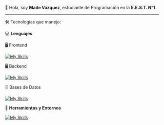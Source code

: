 👋 Hola, soy **Maite Vázquez**, estudiante de Programación en la **E.E.S.T. N°1**.

---

🛠 Tecnologías que manejo:

💻 **Lenguajes**

🖥 Frontend

[![My Skills](https://skillicons.dev/icons?i=js,css,html)](https://skillicons.dev)

🖥️ Backend

[![My Skills](https://skillicons.dev/icons?i=java,php,arduino,cs)](https://skillicons.dev)

🗄️ Bases de Datos

[![My Skills](https://skillicons.dev/icons?i=mysql)](https://skillicons.dev)



🧰 **Herramientas y Entornos**

[![My Skills](https://skillicons.dev/icons?i=vscode,visualstudio,git,bootstrap)](https://skillicons.dev)
<!--
**MaiteVazquez8/MaiteVazquez8** is a ✨ _special_ ✨ repository because its `README.md` (this file) appears on your GitHub profile.

Here are some ideas to get you started:

- 🔭 I’m currently working on ...
- 🌱 I’m currently learning ...
- 👯 I’m looking to collaborate on ...
- 🤔 I’m looking for help with ...
- 💬 Ask me about ...
- 📫 How to reach me: ...
- 😄 Pronouns: ...
- ⚡ Fun fact: ...
-->

